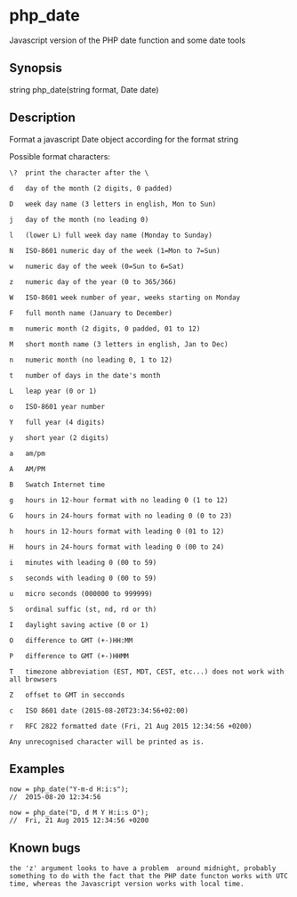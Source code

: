 # php_date
Javascript version of the PHP date function and some date tools

## Synopsis

string php_date(string format, Date date)

## Description

Format a javascript Date object according for the format string

Possible format characters:

	\?	print the character after the \

	d	day of the month (2 digits, 0 padded)

	D	week day name (3 letters in english, Mon to Sun)

	j	day of the month (no leading 0)

	l	(lower L) full week day name (Monday to Sunday)

	N	ISO-8601 numeric day of the week (1=Mon to 7=Sun)

	w	numeric day of the week (0=Sun to 6=Sat)

	z	numeric day of the year (0 to 365/366)

	W	ISO-8601 week number of year, weeks starting on Monday

	F	full month name (January to December)

	m	numeric month (2 digits, 0 padded, 01 to 12)

	M	short month name (3 letters in english, Jan to Dec)

	n	numeric month (no leading 0, 1 to 12)

	t	number of days in the date's month

	L	leap year (0 or 1)

	o	ISO-8601 year number

	Y	full year (4 digits)

	y	short year (2 digits)

	a	am/pm

	A	AM/PM

	B	Swatch Internet time

	g	hours in 12-hour format with no leading 0 (1 to 12)	

	G	hours in 24-hours format with no leading 0 (0 to 23)

	h	hours in 12-hours format with leading 0 (01 to 12)

	H	hours in 24-hours format with leading 0 (00 to 24)

	i	minutes with leading 0 (00 to 59)

	s	seconds with leading 0 (00 to 59)

	u	micro seconds (000000 to 999999)

	S	ordinal suffic (st, nd, rd or th)

	I	daylight saving active (0 or 1)

	O	difference to GMT (+-)HH:MM

	P	difference to GMT (+-)HHMM

	T	timezone abbreviation (EST, MDT, CEST, etc...) does not work with all browsers

	Z	offset to GMT in secconds

	c	ISO 8601 date (2015-08-20T23:34:56+02:00)

	r	RFC 2822 formatted date (Fri, 21 Aug 2015 12:34:56 +0200)

	Any unrecognised character will be printed as is.

## Examples

	now = php_date("Y-m-d H:i:s");
	//	2015-08-20 12:34:56

	now = php_date("D, d M Y H:i:s O");
	//	Fri, 21 Aug 2015 12:34:56 +0200

## Known bugs

	the 'z' argument looks to have a problem  around midnight, probably something to do with the fact that the PHP date functon works with UTC time, whereas the Javascript version works with local time.


